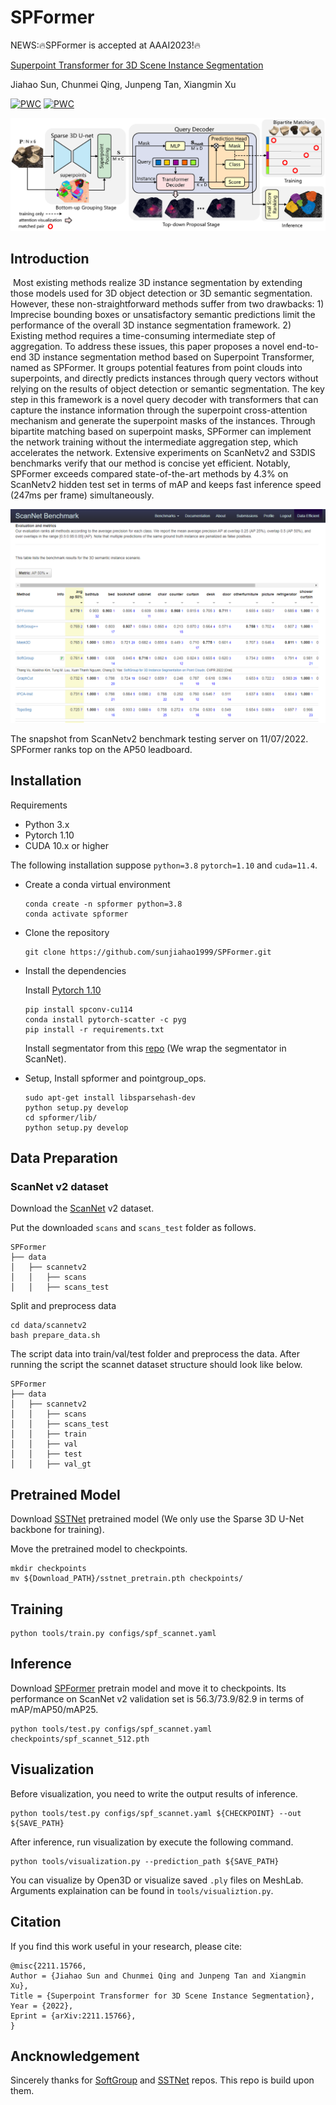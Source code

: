 # SPFormer

NEWS:🔥SPFormer is accepted at AAAI2023!🔥

[Superpoint Transformer for 3D Scene Instance Segmentation](https://arxiv.org/abs/2211.15766)

Jiahao Sun, Chunmei Qing, Junpeng Tan, Xiangmin Xu

[![PWC](https://img.shields.io/endpoint.svg?url=https://paperswithcode.com/badge/superpoint-transformer-for-3d-scene-instance/3d-instance-segmentation-on-scannetv2)](https://paperswithcode.com/sota/3d-instance-segmentation-on-scannetv2?p=superpoint-transformer-for-3d-scene-instance)  [![PWC](https://img.shields.io/endpoint.svg?url=https://paperswithcode.com/badge/superpoint-transformer-for-3d-scene-instance/3d-instance-segmentation-on-s3dis)](https://paperswithcode.com/sota/3d-instance-segmentation-on-s3dis?p=superpoint-transformer-for-3d-scene-instance)

<img src="docs\SPFormer.png" />

## Introduction

​	Most existing methods realize 3D instance segmentation by extending those models used for 3D object detection or 3D semantic segmentation. However, these non-straightforward methods suffer from two drawbacks: 1) Imprecise bounding boxes or unsatisfactory semantic predictions limit the performance of the overall 3D instance segmentation framework. 2) Existing method requires a time-consuming intermediate step of aggregation. To address these issues, this paper proposes a novel end-to-end 3D instance segmentation method based on Superpoint Transformer, named as SPFormer. It groups potential features from point clouds into superpoints, and directly predicts instances through query vectors without relying on the results of object detection or semantic segmentation. The key step in this framework is a novel query decoder with transformers that can capture the instance information through the superpoint cross-attention mechanism and generate the superpoint masks of the instances. Through bipartite matching based on superpoint masks, SPFormer can implement the network training without the intermediate aggregation step, which accelerates the network. Extensive experiments on ScanNetv2 and S3DIS benchmarks verify that our method is concise yet efficient. Notably, SPFormer exceeds compared state-of-the-art methods by 4.3% on ScanNetv2 hidden test set in terms of mAP and keeps fast inference speed (247ms per frame) simultaneously.

<img src="docs\snapshot.png" alt="snapshot" style="zoom:50%;" />

The snapshot from ScanNetv2 benchmark testing server on 11/07/2022. SPFormer ranks top on the AP50 leadboard.

## Installation

Requirements

- Python 3.x
- Pytorch 1.10
- CUDA 10.x or higher

The following installation suppose `python=3.8` `pytorch=1.10` and `cuda=11.4`.

- Create a conda virtual environment

  ```
  conda create -n spformer python=3.8
  conda activate spformer
  ```

- Clone the repository

  ```
  git clone https://github.com/sunjiahao1999/SPFormer.git
  ```

- Install the dependencies

  Install [Pytorch 1.10](https://pytorch.org/)

  ```
  pip install spconv-cu114
  conda install pytorch-scatter -c pyg
  pip install -r requirements.txt
  ```

  Install segmentator from this [repo](https://github.com/Karbo123/segmentator) (We wrap the segmentator in ScanNet).

- Setup, Install spformer and pointgroup_ops.

  ```
  sudo apt-get install libsparsehash-dev
  python setup.py develop
  cd spformer/lib/
  python setup.py develop
  ```

## Data Preparation

### ScanNet v2 dataset

Download the [ScanNet](http://www.scan-net.org/) v2 dataset.

Put the downloaded `scans` and `scans_test` folder as follows.

```
SPFormer
├── data
│   ├── scannetv2
│   │   ├── scans
│   │   ├── scans_test
```

Split and preprocess data

```
cd data/scannetv2
bash prepare_data.sh
```

The script data into train/val/test folder and preprocess the data. After running the script the scannet dataset structure should look like below.

```
SPFormer
├── data
│   ├── scannetv2
│   │   ├── scans
│   │   ├── scans_test
│   │   ├── train
│   │   ├── val
│   │   ├── test
│   │   ├── val_gt
```

## Pretrained Model

Download [SSTNet](https://drive.google.com/file/d/1vucwdbm6pHRGlUZAYFdK9JmnPVerjNuD/view?usp=sharing) pretrained model (We only use the Sparse 3D U-Net backbone for training).

Move the pretrained model to checkpoints.

```
mkdir checkpoints
mv ${Download_PATH}/sstnet_pretrain.pth checkpoints/
```

## Training

```
python tools/train.py configs/spf_scannet.yaml
```

## Inference

Download [SPFormer](https://drive.google.com/file/d/1BKuaLTU3TFgekYAssSVxPO0sHWj-LGlH/view?usp=sharing) pretrain model and move it to checkpoints. Its performance on ScanNet v2 validation set is 56.3/73.9/82.9 in terms of mAP/mAP50/mAP25.

```
python tools/test.py configs/spf_scannet.yaml checkpoints/spf_scannet_512.pth
```

## Visualization

Before visualization, you need to write the output results of inference.

```
python tools/test.py configs/spf_scannet.yaml ${CHECKPOINT} --out ${SAVE_PATH}
```

After inference, run visualization by execute the following command. 

```
python tools/visualization.py --prediction_path ${SAVE_PATH}
```

You can visualize by Open3D or visualize saved `.ply` files on MeshLab. Arguments explaination can be found in `tools/visualiztion.py`.

## Citation

If you find this work useful in your research, please cite:

```
@misc{2211.15766,
Author = {Jiahao Sun and Chunmei Qing and Junpeng Tan and Xiangmin Xu},
Title = {Superpoint Transformer for 3D Scene Instance Segmentation},
Year = {2022},
Eprint = {arXiv:2211.15766},
}
```

## Ancknowledgement

Sincerely thanks for [SoftGroup](https://github.com/thangvubk/SoftGroup) and [SSTNet](https://github.com/Gorilla-Lab-SCUT/SSTNet) repos. This repo is build upon them.

